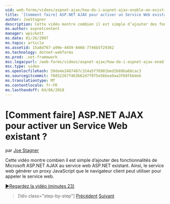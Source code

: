 ```yaml
---
uid: web-forms/videos/aspnet-ajax/how-do-i-aspnet-ajax-enable-an-existing-web-service
title: '[Comment faire] ASP.NET AJAX pour activer un Service Web existant ? | Microsoft Docs'
author: JoeStagner
description: Cette vidéo montre combien il est simple d’ajouter des fonctionnalités de Microsoft ASP.NET AJAX au service web ASP.NET existant. Cela permet au service web de génétique...
ms.author: aspnetcontent
manager: wpickett
ms.date: 01/26/2007
ms.topic: article
ms.assetid: 15a8d767-a99e-4459-8466-7746b5f29362
ms.technology: dotnet-webforms
ms.prod: .net-framework
msc.legacyurl: /web-forms/videos/aspnet-ajax/how-do-i-aspnet-ajax-enable-an-existing-web-service
msc.type: video
ms.openlocfilehash: 59de4e2487487c324a5f76901bed2b69ba68cac3
ms.sourcegitcommit: f8852267f463b62d7f975e56bea9aa3f68fbbdeb
ms.translationtype: MT
ms.contentlocale: fr-FR
ms.lasthandoff: 04/06/2018
---
```

<a name="how-do-i-aspnet-ajax-enable-an-existing-web-service"></a>[Comment faire] ASP.NET AJAX pour activer un Service Web existant ?
====================
par [Joe Stagner](https://github.com/JoeStagner)

Cette vidéo montre combien il est simple d’ajouter des fonctionnalités de Microsoft ASP.NET AJAX au service web ASP.NET existant. Ainsi, le service web générer un proxy JavaScript que le navigateur client peut utiliser pour appeler le service web.

[&#9654;Regardez la vidéo (minutes 23)](https://channel9.msdn.com/Blogs/ASP-NET-Site-Videos/how-do-i-aspnet-ajax-enable-an-existing-web-service)

> [!div class="step-by-step"]
> [Précédent](how-do-i-add-aspnet-ajax-features-to-an-existing-web-application.md)
> [Suivant](how-do-i-use-the-aspnet-ajax-client-library-controls.md)
